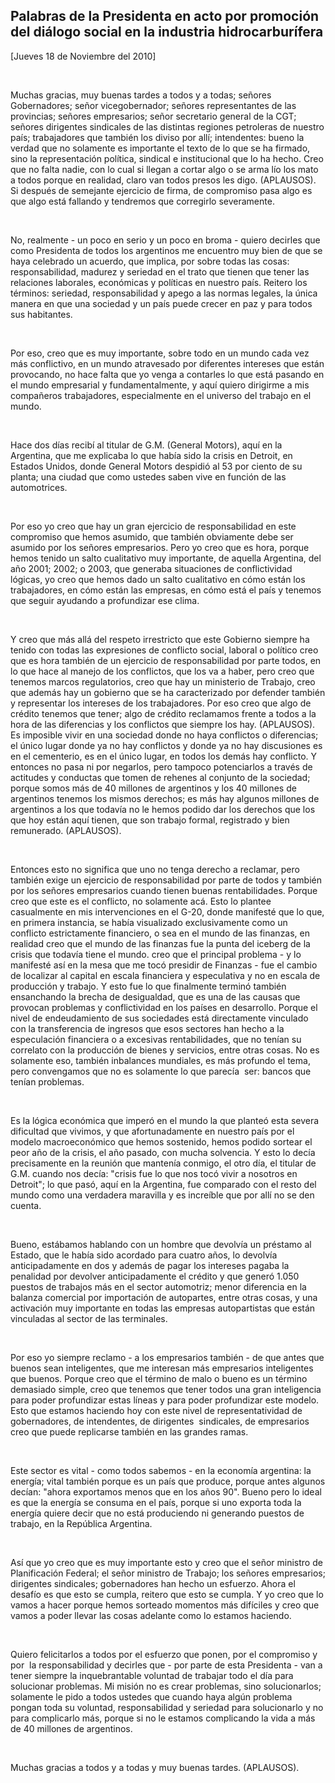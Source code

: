 Palabras de la Presidenta en acto por promoción del diálogo social en la industria hidrocarburífera
---------------------------------------------------------------------------------------------------

[Jueves 18 de Noviembre del 2010]

 

Muchas gracias, muy buenas tardes a todos y a todas; señores
Gobernadores; señor vicegobernador; señores representantes de las
provincias; señores empresarios; señor secretario general de la CGT;
señores dirigentes sindicales de las distintas regiones petroleras de
nuestro país; trabajadores que también los diviso por allí; intendentes:
bueno la verdad que no solamente es importante el texto de lo que se ha
firmado, sino la representación política, sindical e institucional que
lo ha hecho. Creo que no falta nadie, con lo cual si llegan a cortar
algo o se arma lío los mato a todos porque en realidad, claro van todos
presos les digo. (APLAUSOS). Si después de semejante ejercicio de firma,
de compromiso pasa algo es que algo está fallando y tendremos que
corregirlo severamente.

 

No, realmente - un poco en serio y un poco en broma - quiero decirles
que como Presidenta de todos los argentinos me encuentro muy bien de que
se haya celebrado un acuerdo, que implica, por sobre todas las cosas:
responsabilidad, madurez y seriedad en el trato que tienen que tener las
relaciones laborales, económicas y políticas en nuestro país. Reitero
los términos: seriedad, responsabilidad y apego a las normas legales, la
única manera en que una sociedad y un país puede crecer en paz y para
todos sus habitantes.

 

Por eso, creo que es muy importante, sobre todo en un mundo cada vez más
conflictivo, en un mundo atravesado por diferentes intereses que están
provocando, no hace falta que yo venga a contarles lo que está pasando
en el mundo empresarial y fundamentalmente, y aquí quiero dirigirme a
mis compañeros trabajadores, especialmente en el universo del trabajo en
el mundo.

 

Hace dos días recibí al titular de G.M. (General Motors), aquí en la
Argentina, que me explicaba lo que había sido la crisis en Detroit, en
Estados Unidos, donde General Motors despidió al 53 por ciento de su
planta; una ciudad que como ustedes saben vive en función de las
automotrices.

 

Por eso yo creo que hay un gran ejercicio de responsabilidad en este
compromiso que hemos asumido, que también obviamente debe ser asumido
por los señores empresarios. Pero yo creo que es hora, porque hemos
tenido un salto cualitativo muy importante, de aquella Argentina, del
año 2001; 2002; o 2003, que generaba situaciones de conflictividad
lógicas, yo creo que hemos dado un salto cualitativo en cómo están los
trabajadores, en cómo están las empresas, en cómo está el país y tenemos
que seguir ayudando a profundizar ese clima.

 

Y creo que más allá del respeto irrestricto que este Gobierno siempre ha
tenido con todas las expresiones de conflicto social, laboral o político
creo que es hora también de un ejercicio de responsabilidad por parte
todos, en lo que hace al manejo de los conflictos, que los va a haber,
pero creo que tenemos marcos regulatorios, creo que hay un ministerio de
Trabajo, creo que además hay un gobierno que se ha caracterizado por
defender también y representar los intereses de los trabajadores. Por
eso creo que algo de crédito tenemos que tener; algo de crédito
reclamamos frente a todos a la hora de las diferencias y los conflictos
que siempre los hay. (APLAUSOS). Es imposible vivir en una sociedad
donde no haya conflictos o diferencias; el único lugar donde ya no hay
conflictos y donde ya no hay discusiones es en el cementerio, es en el
único lugar, en todos los demás hay conflicto. Y entonces no pasa ni por
negarlos, pero tampoco potenciarlos a través de actitudes y conductas
que tomen de rehenes al conjunto de la sociedad; porque somos más de 40
millones de argentinos y los 40 millones de argentinos tenemos los
mismos derechos; es más hay algunos millones de argentinos a los que
todavía no le hemos podido dar los derechos que los que hoy están aquí
tienen, que son trabajo formal, registrado y bien remunerado.
(APLAUSOS).

 

Entonces esto no significa que uno no tenga derecho a reclamar, pero
también exige un ejercicio de responsabilidad por parte de todos y
también por los señores empresarios cuando tienen buenas rentabilidades.
Porque creo que este es el conflicto, no solamente acá. Esto lo plantee
casualmente en mis intervenciones en el G-20, donde manifesté que lo
que, en primera instancia, se había visualizado exclusivamente como un
conflicto estrictamente financiero, o sea en el mundo de las finanzas,
en realidad creo que el mundo de las finanzas fue la punta del iceberg
de la crisis que todavía tiene el mundo. creo que el principal
problema - y lo manifesté así en la mesa que me tocó presidir de
Finanzas - fue el cambio de localizar al capital en escala financiera y
especulativa y no en escala de producción y trabajo. Y esto fue lo que
finalmente terminó también ensanchando la brecha de desigualdad, que es
una de las causas que provocan problemas y conflictividad en los países
en desarrollo. Porque el nivel de endeudamiento de sus sociedades está
directamente vinculado con la transferencia de ingresos que esos
sectores han hecho a la especulación financiera o a excesivas
rentabilidades, que no tenían su correlato con la producción de bienes y
servicios, entre otras cosas. No es solamente eso, también inbalances
mundiales, es más profundo el tema, pero convengamos que no es solamente
lo que parecía  ser: bancos que tenían problemas.

 

Es la lógica económica que imperó en el mundo la que planteó esta severa
dificultad que vivimos, y que afortunadamente en nuestro país por el
modelo macroeconómico que hemos sostenido, hemos podido sortear el peor
año de la crisis, el año pasado, con mucha solvencia. Y esto lo decía
precisamente en la reunión que mantenía conmigo, el otro día, el titular
de G.M. cuando nos decía: "crisis fue lo que nos tocó vivir a nosotros
en Detroit"; lo que pasó, aquí en la Argentina, fue comparado con el
resto del mundo como una verdadera maravilla y es increíble que por allí
no se den cuenta.

 

Bueno, estábamos hablando con un hombre que devolvía un préstamo al
Estado, que le había sido acordado para cuatro años, lo devolvía
anticipadamente en dos y además de pagar los intereses pagaba la
penalidad por devolver anticipadamente el crédito y que generó 1.050
puestos de trabajos más en el sector automotriz; menor diferencia en la
balanza comercial por importación de autopartes, entre otras cosas, y
una activación muy importante en todas las empresas autopartistas que
están vinculadas al sector de las terminales.

 

Por eso yo siempre reclamo - a los empresarios también - de que antes
que buenos sean inteligentes, que me interesan más empresarios
inteligentes que buenos. Porque creo que el término de malo o bueno es
un término demasiado simple, creo que tenemos que tener todos una gran
inteligencia para poder profundizar estas líneas y para poder
profundizar este modelo. Esto que estamos haciendo hoy con este nivel de
representatividad de gobernadores, de intendentes, de dirigentes 
sindicales, de empresarios creo que puede replicarse también en las
grandes ramas.

 

Este sector es vital - como todos sabemos - en la economía argentina: la
energía; vital también porque es un país que produce, porque antes
algunos decían: "ahora exportamos menos que en los años 90". Bueno pero
lo ideal es que la energía se consuma en el país, porque si uno exporta
toda la energía quiere decir que no está produciendo ni generando
puestos de trabajo, en la República Argentina.

 

Así que yo creo que es muy importante esto y creo que el señor ministro
de Planificación Federal; el señor ministro de Trabajo; los señores
empresarios; dirigentes sindicales; gobernadores han hecho un esfuerzo.
Ahora el desafío es que esto se cumpla, reitero que esto se cumpla. Y yo
creo que lo vamos a hacer porque hemos sorteado momentos más difíciles y
creo que vamos a poder llevar las cosas adelante como lo estamos
haciendo.

 

Quiero felicitarlos a todos por el esfuerzo que ponen, por el compromiso
y por  la responsabilidad y decirles que - por parte de esta
Presidenta - van a tener siempre la inquebrantable voluntad de trabajar
todo el día para solucionar problemas. Mi misión no es crear problemas,
sino solucionarlos; solamente le pido a todos ustedes que cuando haya
algún problema pongan toda su voluntad, responsabilidad y seriedad para
solucionarlo y no para complicarlo más, porque si no le estamos
complicando la vida a más de 40 millones de argentinos.

 

Muchas gracias a todos y a todas y muy buenas tardes. (APLAUSOS).    
            

          
